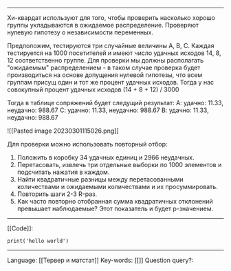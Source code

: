 ___
Хи-квардат используют для того, чтобы проверить насколько хорошо группы укладываются в ожидаемое распределение. Проверяют нулевую гипотезу о независимости переменных. 

Предположим, тестируются три случайные величины A, B, C. Каждая тестируется на 1000 посетителей и имеют число удачных исходов 14, 8, 12 соответственно группе. 
Для проверки мы должны располагать "ожидаемым" распределением - в таком случае проверка будет производиться на основе допущения нулевой гипотезы, что всем группам присущ один и тот же процент удачных исходов. Тогда у нас совокупный процент удачных исходов (14 + 8 + 12) / 3000

Тогда в таблице сопряжений будет следущий результат:
А: удачно: 11.33, неудачно: 988.67
С: удачно: 11.33, неудачно: 988.67
В: удачно: 11.33, неудачно: 988.67

![[Pasted image 20230301115026.png]]

Для проверки можно использовать повторный отбор:
1. Положить в коробку 34 удачных единиц и 2966 неудачных.
2. Перетасовать, извлечь три отдельные выборки по 1000 элементов и подсчитать нажатия в каждом.
3. Найти квадратичные разницы между перетасованными количествами и ожидаемыми количествами и их просуммировать.
4. Повторить шаги 2-3 R-раз.
5. Как часто повторно отобранная сумма квадратичных отклонений превышает наблюдаемые? Этот показатель и будет p-значением. 

___
[[Code]]:
```
print('hello world')
```
___
Language: [[Тервер и матстат]]
Key-words:  [[]]
Question query?: 
